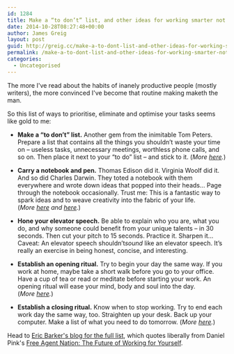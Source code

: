 ```yaml
---
id: 1284
title: Make a “to don’t” list, and other ideas for working smarter not harder
date: 2014-10-28T08:27:48+00:00
author: James Greig
layout: post
guid: http://greig.cc/make-a-to-dont-list-and-other-ideas-for-working-smarter-not-harder/
permalink: /make-a-to-dont-list-and-other-ideas-for-working-smarter-not-harder/
categories:
  - Uncategorised
---
```

<p>The more I've read about the habits of inanely productive people (mostly writers), the more convinced I've become that routine making maketh the man.</p><p>So this list of ways to prioritise, eliminate and optimise your tasks seems like gold to me:</p><ul dir="ltr"><li><strong>Make a “to don’t” list.</strong>&nbsp;Another gem from the inimitable Tom Peters. Prepare a list that contains all the things you shouldn’t waste your time on – useless tasks, unnecessary meetings, worthless phone calls, and so on. Then place it next to your “to do” list – and stick to it. (<em>More&nbsp;<a target="_blank" href="http://www.bakadesuyo.com/2012/01/do-you-need-to-to-do-list-or-a-not-to-do-list/">here</a>.</em>)</li></ul><ul><li><strong>Carry a notebook and pen.</strong>&nbsp;Thomas Edison did it. Virginia Woolf did it. And so did Charles Darwin. They toted a notebook with them everywhere and wrote down ideas that popped into their heads… Page through the notebook occasionally. Trust me: This is a fantastic way to spark ideas and to weave creativity into the fabric of your life. (<em>More&nbsp;<a target="_blank" href="http://www.bakadesuyo.com/2013/07/personal-writing/">here</a>&nbsp;and&nbsp;<a target="_blank" href="http://www.bakadesuyo.com/2013/07/strokes-of-genius/">here</a>.</em>)</li></ul><ul><li><strong>Hone your elevator speech.</strong>&nbsp;Be able to explain who you are, what you do, and why someone could benefit from your unique talents – in 30 seconds. Then cut your pitch to 15 seconds. Practice it. Sharpen it… Caveat: An elevator speech shouldn’t<em>sound</em>&nbsp;like an elevator speech. It’s really an exercise in being honest, concise, and interesting.</li></ul><ul><li><strong>Establish an opening ritual.</strong>&nbsp;Try to begin your day the same way. If you work at home, maybe take a short walk before you go to your office. Have a cup of tea or read or meditate before starting your work. An opening ritual will ease your mind, body and soul into the day. (<em>More&nbsp;<a target="_blank" href="http://www.bakadesuyo.com/2012/06/can-one-18-minute-ritual-make-your-day-dramat/">here</a>.</em>)</li></ul><ul><li><strong>Establish a closing ritual.</strong>&nbsp;Know when to stop working. Try to end each work day the same way, too. Straighten up your desk. Back up your computer. Make a list of what you need to do tomorrow. (<em>More&nbsp;<a target="_blank" href="http://www.bakadesuyo.com/2011/10/how-can-you-stop-worrying-about-projects-at-w/">here</a>.</em>)</li></ul><p>Head to&nbsp;<a href="http://www.bakadesuyo.com/2013/08/work-smarter-not-harder/">Eric Barker's blog for the full list</a>, which quotes&nbsp;liberally from Daniel Pink's&nbsp;<a href="http://www.amazon.com/dp/0446678791?tag=greig-21">Free Agent Nation: The Future of Working for Yourself</a>.</p>